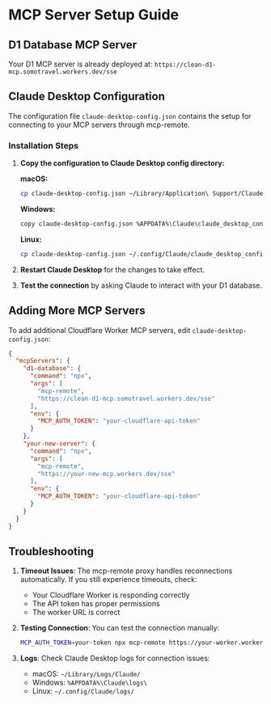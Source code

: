 # MCP Server Setup Guide

## D1 Database MCP Server

Your D1 MCP server is already deployed at: `https://clean-d1-mcp.somotravel.workers.dev/sse`

## Claude Desktop Configuration

The configuration file `claude-desktop-config.json` contains the setup for connecting to your MCP servers through mcp-remote.

### Installation Steps

1. **Copy the configuration to Claude Desktop config directory:**

   **macOS:**
   ```bash
   cp claude-desktop-config.json ~/Library/Application\ Support/Claude/claude_desktop_config.json
   ```

   **Windows:**
   ```bash
   copy claude-desktop-config.json %APPDATA%\Claude\claude_desktop_config.json
   ```

   **Linux:**
   ```bash
   cp claude-desktop-config.json ~/.config/Claude/claude_desktop_config.json
   ```

2. **Restart Claude Desktop** for the changes to take effect.

3. **Test the connection** by asking Claude to interact with your D1 database.

## Adding More MCP Servers

To add additional Cloudflare Worker MCP servers, edit `claude-desktop-config.json`:

```json
{
  "mcpServers": {
    "d1-database": {
      "command": "npx",
      "args": [
        "mcp-remote",
        "https://clean-d1-mcp.somotravel.workers.dev/sse"
      ],
      "env": {
        "MCP_AUTH_TOKEN": "your-cloudflare-api-token"
      }
    },
    "your-new-server": {
      "command": "npx",
      "args": [
        "mcp-remote",
        "https://your-new-mcp.workers.dev/sse"
      ],
      "env": {
        "MCP_AUTH_TOKEN": "your-cloudflare-api-token"
      }
    }
  }
}
```

## Troubleshooting

1. **Timeout Issues**: The mcp-remote proxy handles reconnections automatically. If you still experience timeouts, check:
   - Your Cloudflare Worker is responding correctly
   - The API token has proper permissions
   - The worker URL is correct

2. **Testing Connection**: You can test the connection manually:
   ```bash
   MCP_AUTH_TOKEN=your-token npx mcp-remote https://your-worker.workers.dev/sse
   ```

3. **Logs**: Check Claude Desktop logs for connection issues:
   - macOS: `~/Library/Logs/Claude/`
   - Windows: `%APPDATA%\Claude\logs\`
   - Linux: `~/.config/Claude/logs/`